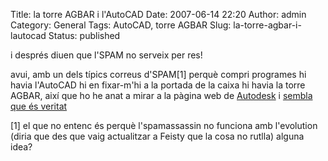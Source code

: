 Title: la torre AGBAR i l'AutoCAD
Date: 2007-06-14 22:20
Author: admin
Category: General
Tags: AutoCAD, torre AGBAR
Slug: la-torre-agbar-i-lautocad
Status: published

i després diuen que l'SPAM no serveix per res!

avui, amb un dels típics correus d'SPAM\[1\] perquè compri programes hi havia l'AutoCAD hi en fixar-m'hi a la portada de la caixa hi havia la torre AGBAR, així que ho he anat a mirar a la pàgina web de <a href="http://www.autodesk.com" target="_blank" rel="noopener">Autodesk</a> i <a href="http://www.autodesk.es/adsk/servlet/index?siteID=455755&amp;id=9029735" target="_blank" rel="noopener">sembla que és veritat</a>

\[1\] el que no entenc és perquè l'spamassassin no funciona amb l'evolution (diria que des que vaig actualitzar a Feisty que la cosa no rutlla) alguna idea?
